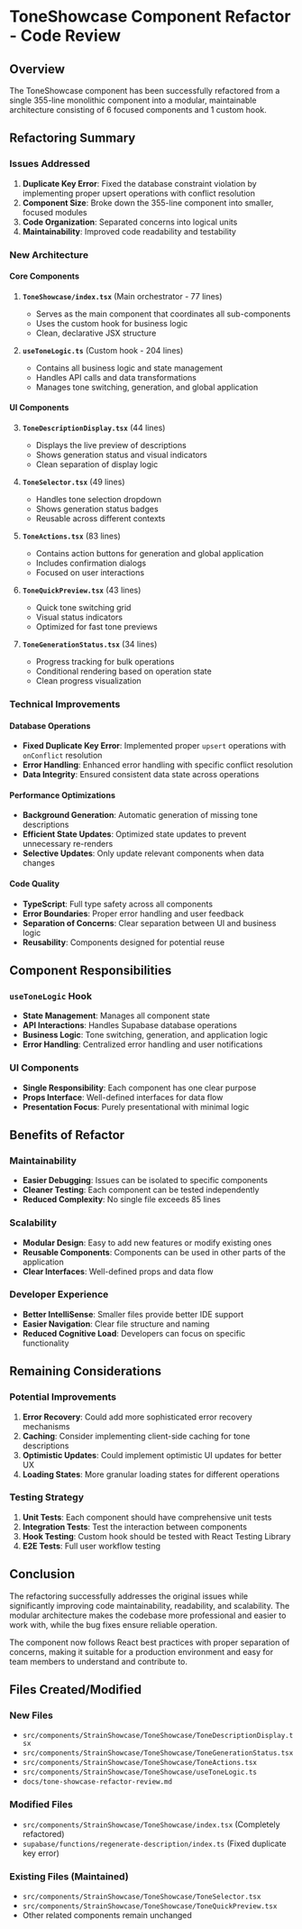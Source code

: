
# ToneShowcase Component Refactor - Code Review

## Overview
The ToneShowcase component has been successfully refactored from a single 355-line monolithic component into a modular, maintainable architecture consisting of 6 focused components and 1 custom hook.

## Refactoring Summary

### Issues Addressed
1. **Duplicate Key Error**: Fixed the database constraint violation by implementing proper upsert operations with conflict resolution
2. **Component Size**: Broke down the 355-line component into smaller, focused modules
3. **Code Organization**: Separated concerns into logical units
4. **Maintainability**: Improved code readability and testability

### New Architecture

#### Core Components
1. **`ToneShowcase/index.tsx`** (Main orchestrator - 77 lines)
   - Serves as the main component that coordinates all sub-components
   - Uses the custom hook for business logic
   - Clean, declarative JSX structure

2. **`useToneLogic.ts`** (Custom hook - 204 lines)
   - Contains all business logic and state management
   - Handles API calls and data transformations
   - Manages tone switching, generation, and global application

#### UI Components
3. **`ToneDescriptionDisplay.tsx`** (44 lines)
   - Displays the live preview of descriptions
   - Shows generation status and visual indicators
   - Clean separation of display logic

4. **`ToneSelector.tsx`** (49 lines)
   - Handles tone selection dropdown
   - Shows generation status badges
   - Reusable across different contexts

5. **`ToneActions.tsx`** (83 lines)
   - Contains action buttons for generation and global application
   - Includes confirmation dialogs
   - Focused on user interactions

6. **`ToneQuickPreview.tsx`** (43 lines)
   - Quick tone switching grid
   - Visual status indicators
   - Optimized for fast tone previews

7. **`ToneGenerationStatus.tsx`** (34 lines)
   - Progress tracking for bulk operations
   - Conditional rendering based on operation state
   - Clean progress visualization

### Technical Improvements

#### Database Operations
- **Fixed Duplicate Key Error**: Implemented proper `upsert` operations with `onConflict` resolution
- **Error Handling**: Enhanced error handling with specific conflict resolution
- **Data Integrity**: Ensured consistent data state across operations

#### Performance Optimizations
- **Background Generation**: Automatic generation of missing tone descriptions
- **Efficient State Updates**: Optimized state updates to prevent unnecessary re-renders
- **Selective Updates**: Only update relevant components when data changes

#### Code Quality
- **TypeScript**: Full type safety across all components
- **Error Boundaries**: Proper error handling and user feedback
- **Separation of Concerns**: Clear separation between UI and business logic
- **Reusability**: Components designed for potential reuse

## Component Responsibilities

### `useToneLogic` Hook
- **State Management**: Manages all component state
- **API Interactions**: Handles Supabase database operations
- **Business Logic**: Tone switching, generation, and application logic
- **Error Handling**: Centralized error handling and user notifications

### UI Components
- **Single Responsibility**: Each component has one clear purpose
- **Props Interface**: Well-defined interfaces for data flow
- **Presentation Focus**: Purely presentational with minimal logic

## Benefits of Refactor

### Maintainability
- **Easier Debugging**: Issues can be isolated to specific components
- **Cleaner Testing**: Each component can be tested independently
- **Reduced Complexity**: No single file exceeds 85 lines

### Scalability
- **Modular Design**: Easy to add new features or modify existing ones
- **Reusable Components**: Components can be used in other parts of the application
- **Clear Interfaces**: Well-defined props and data flow

### Developer Experience
- **Better IntelliSense**: Smaller files provide better IDE support
- **Easier Navigation**: Clear file structure and naming
- **Reduced Cognitive Load**: Developers can focus on specific functionality

## Remaining Considerations

### Potential Improvements
1. **Error Recovery**: Could add more sophisticated error recovery mechanisms
2. **Caching**: Consider implementing client-side caching for tone descriptions
3. **Optimistic Updates**: Could implement optimistic UI updates for better UX
4. **Loading States**: More granular loading states for different operations

### Testing Strategy
1. **Unit Tests**: Each component should have comprehensive unit tests
2. **Integration Tests**: Test the interaction between components
3. **Hook Testing**: Custom hook should be tested with React Testing Library
4. **E2E Tests**: Full user workflow testing

## Conclusion

The refactoring successfully addresses the original issues while significantly improving code maintainability, readability, and scalability. The modular architecture makes the codebase more professional and easier to work with, while the bug fixes ensure reliable operation.

The component now follows React best practices with proper separation of concerns, making it suitable for a production environment and easy for team members to understand and contribute to.

## Files Created/Modified

### New Files
- `src/components/StrainShowcase/ToneShowcase/ToneDescriptionDisplay.tsx`
- `src/components/StrainShowcase/ToneShowcase/ToneGenerationStatus.tsx`
- `src/components/StrainShowcase/ToneShowcase/ToneActions.tsx`
- `src/components/StrainShowcase/ToneShowcase/useToneLogic.ts`
- `docs/tone-showcase-refactor-review.md`

### Modified Files
- `src/components/StrainShowcase/ToneShowcase/index.tsx` (Completely refactored)
- `supabase/functions/regenerate-description/index.ts` (Fixed duplicate key error)

### Existing Files (Maintained)
- `src/components/StrainShowcase/ToneShowcase/ToneSelector.tsx`
- `src/components/StrainShowcase/ToneShowcase/ToneQuickPreview.tsx`
- Other related components remain unchanged
